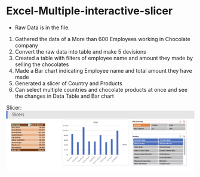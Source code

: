 # Excel-Multiple-interactive-slicer

* Raw Data is in the file.

1) Gathered the data of a More than 600 Employees working in Chocolate company
2) Convert the raw data into table and make 5 devisions
3) Created a table with filters of employee name and amount they made by selling the chocolates
4) Made a Bar chart indicating Employee name and total amount they have made
5) Generated a slicer of Country and Products
6) Can select multiple countries and chocolate products at once and see the changes in Data Table and Bar chart

Slicer:
![Slicer](https://github.com/isabhiii/Excel-Multiple-interactive-slicer/blob/main/Slicer.png)
